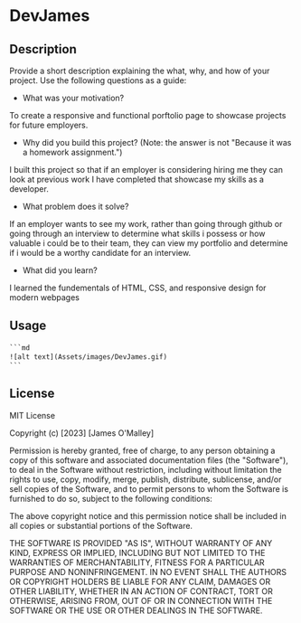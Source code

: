 # DevJames

## Description

Provide a short description explaining the what, why, and how of your project. Use the following questions as a guide:

- What was your motivation?

To create a responsive and functional porftolio page to showcase projects for future employers.

- Why did you build this project? (Note: the answer is not "Because it was a homework assignment.")

I built this project so that if an employer is considering hiring me they can look at previous work I have completed that showcase my skills as a developer.

- What problem does it solve?

If an employer wants to see my work, rather than going through github or going through an interview to determine what skills i possess or how valuable i could be to their team, they can view my portfolio and determine if i would be a worthy candidate for an interview.

- What did you learn?

I learned the fundementals of HTML, CSS, and responsive design for modern webpages

## Usage

    ```md
    ![alt text](Assets/images/DevJames.gif)
    ```

## License

MIT License

Copyright (c) [2023] [James O'Malley]

Permission is hereby granted, free of charge, to any person obtaining a copy
of this software and associated documentation files (the "Software"), to deal
in the Software without restriction, including without limitation the rights
to use, copy, modify, merge, publish, distribute, sublicense, and/or sell
copies of the Software, and to permit persons to whom the Software is
furnished to do so, subject to the following conditions:

The above copyright notice and this permission notice shall be included in all
copies or substantial portions of the Software.

THE SOFTWARE IS PROVIDED "AS IS", WITHOUT WARRANTY OF ANY KIND, EXPRESS OR
IMPLIED, INCLUDING BUT NOT LIMITED TO THE WARRANTIES OF MERCHANTABILITY,
FITNESS FOR A PARTICULAR PURPOSE AND NONINFRINGEMENT. IN NO EVENT SHALL THE
AUTHORS OR COPYRIGHT HOLDERS BE LIABLE FOR ANY CLAIM, DAMAGES OR OTHER
LIABILITY, WHETHER IN AN ACTION OF CONTRACT, TORT OR OTHERWISE, ARISING FROM,
OUT OF OR IN CONNECTION WITH THE SOFTWARE OR THE USE OR OTHER DEALINGS IN THE
SOFTWARE.


